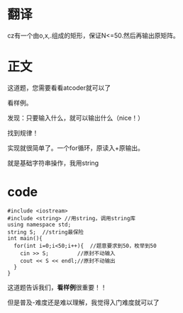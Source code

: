 # 翻译
cz有一个由o,x,.组成的矩形，保证N<=50.然后再输出原矩阵。

# 正文

这道题，您需要看看atcoder就可以了

看样例。

发现：只要输入什么，就可以输出什么（nice！）

找到规律！

实现就很简单了。一个for循环，原读入+原输出。

就是基础字符串操作，我用string

# code
```
#include <iostream>
#include <string> //用string，调用string库
using namespace std;
string S;  //string最保险
int main(){
  for(int i=0;i<50;i++){  //题意要求到50，枚举到50
    cin >> S;         //原封不动输入
    cout << S << endl;//原封不动输出
  }
}

```
这道题告诉我们，**看样例**很重要！！

但是普及-难度还是难以理解，我觉得入门难度就可以了